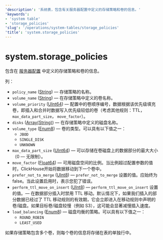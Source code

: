 ```yaml
---
'description': '系统表，包含有关服务器配置中定义的存储策略和卷的信息。'
'keywords':
- 'system table'
- 'storage_policies'
'slug': '/operations/system-tables/storage_policies'
'title': 'system.storage_policies'
---
```



# system.storage_policies

包含在 [服务器配置](../../engines/table-engines/mergetree-family/mergetree.md#table_engine-mergetree-multiple-volumes_configure) 中定义的存储策略和卷的信息。

列：

- `policy_name` ([String](../../sql-reference/data-types/string.md)) — 存储策略的名称。
- `volume_name` ([String](../../sql-reference/data-types/string.md)) — 在存储策略中定义的卷名称。
- `volume_priority` ([UInt64](../../sql-reference/data-types/int-uint.md)) — 配置中的卷顺序编号，数据根据该优先级填充卷，即插入和合并时数据写入优先级较低的卷（考虑其他规则：TTL， `max_data_part_size`， `move_factor`）。
- `disks` ([Array(String)](../../sql-reference/data-types/array.md)) — 在存储策略中定义的磁盘名称。
- `volume_type` ([Enum8](../../sql-reference/data-types/enum.md))  — 卷的类型。可以具有以下值之一：
    - `JBOD` 
    - `SINGLE_DISK`
    - `UNKNOWN`
- `max_data_part_size` ([UInt64](../../sql-reference/data-types/int-uint.md)) — 可以存储在卷磁盘上的数据部分的最大大小（0 — 无限制）。
- `move_factor` ([Float64](../../sql-reference/data-types/float.md)) — 可用磁盘空间的比例。当比例超过配置参数的值时，ClickHouse开始将数据移动到下一个卷中。
- `prefer_not_to_merge` ([UInt8](../../sql-reference/data-types/int-uint.md)) — `prefer_not_to_merge` 设置的值。应始终为 false。当此设置启用时，表示您犯了错误。
- `perform_ttl_move_on_insert` ([UInt8](../../sql-reference/data-types/int-uint.md)) — `perform_ttl_move_on_insert` 设置的值。— 在数据部分插入时禁用 TTL 移动。默认情况下，如果我们插入的部分数据已经过了 TTL 移动规则的有效期，它会立即进入在移动规则中声明的卷/磁盘。如果目标卷/磁盘较慢（例如 S3），这可能会显著减慢插入速度。
- `load_balancing` ([Enum8](../../sql-reference/data-types/enum.md))  — 磁盘均衡的策略。可以具有以下值之一：
    - `ROUND_ROBIN`
    - `LEAST_USED`

如果存储策略包含多个卷，则每个卷的信息将存储在表的单独行中。
